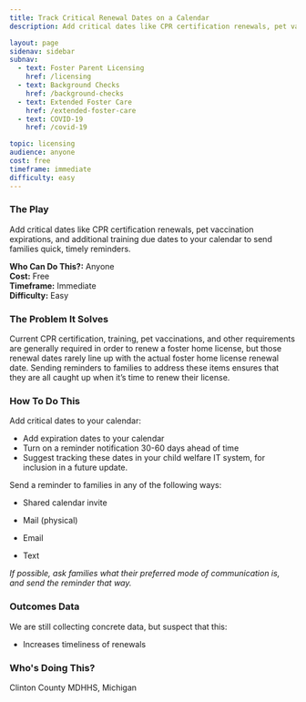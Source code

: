```yaml
---
title: Track Critical Renewal Dates on a Calendar
description: Add critical dates like CPR certification renewals, pet vaccination expirations, and additional training due dates to your calendar to send families quick, timely reminders.

layout: page
sidenav: sidebar
subnav:
  - text: Foster Parent Licensing
    href: /licensing
  - text: Background Checks
    href: /background-checks
  - text: Extended Foster Care
    href: /extended-foster-care
  - text: COVID-19
    href: /covid-19

topic: licensing
audience: anyone
cost: free
timeframe: immediate
difficulty: easy
---
```



### The Play

Add critical dates like CPR certification renewals, pet vaccination expirations, and additional training due dates to your calendar to send families quick, timely reminders.

**Who Can Do This?:**
Anyone<br />
**Cost:**
Free<br />
**Timeframe:**
Immediate<br />
**Difficulty:**
Easy<br />

### The Problem It Solves

Current CPR certification, training, pet vaccinations, and other requirements are generally required in order to renew a foster home license, but those renewal dates rarely line up with the actual foster home license renewal date. Sending reminders to families to address these items ensures that they are all caught up when it’s time to renew their license.

### How To Do This

Add critical dates to your calendar:
* Add expiration dates to your calendar
* Turn on  a reminder notification 30-60 days ahead of time
* Suggest tracking these dates in your child welfare IT system, for inclusion in a future update.

Send a reminder to families in any of the following ways: 
 
* Shared calendar invite

* Mail (physical)

* Email 

* Text

_If possible, ask families what their preferred mode of communication is, and send the reminder that way._ 

### Outcomes Data

We are still collecting concrete data, but suspect that this:

* Increases timeliness of renewals

### Who's Doing This?

Clinton County MDHHS, Michigan
